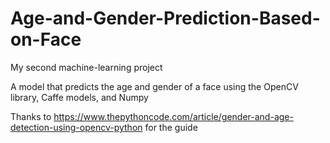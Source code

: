 # Age-and-Gender-Prediction-Based-on-Face

My second machine-learning project

A model that predicts the age and gender of a face using the OpenCV library, Caffe models, and Numpy

Thanks to https://www.thepythoncode.com/article/gender-and-age-detection-using-opencv-python for the guide
